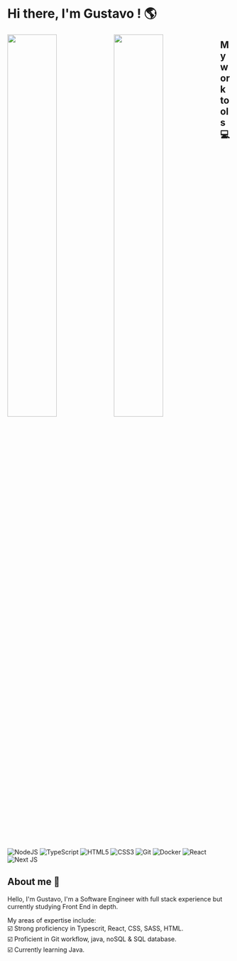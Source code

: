 # Hi there, I'm Gustavo ! :earth_americas:

<img align="left" width="47%" src="https://github-readme-stats.vercel.app/api?username=GustavoNep&show_icons=true&theme=radical" />
<img align="left" width="47%" src="https://github-readme-stats.vercel.app/api/top-langs/?username=GustavoNep&layout=compact" />

## My work tools :computer:
![NodeJS](https://img.shields.io/badge/node.js-6DA55F?style=for-the-badge&logo=node.js&logoColor=white)
![TypeScript](https://img.shields.io/badge/typescript-%23007ACC.svg?style=for-the-badge&logo=typescript&logoColor=white)
![HTML5](https://img.shields.io/badge/html5-%23E34F26.svg?style=for-the-badge&logo=html5&logoColor=white)
![CSS3](https://img.shields.io/badge/css3-%231572B6.svg?style=for-the-badge&logo=css3&logoColor=white)
![Git](https://img.shields.io/badge/git-%23F05033.svg?style=for-the-badge&logo=git&logoColor=white)
![Docker](https://img.shields.io/badge/docker-%230db7ed.svg?style=for-the-badge&logo=docker&logoColor=white)
![React](https://img.shields.io/badge/react-%2320232a.svg?style=for-the-badge&logo=react&logoColor=%2361DAFB)
![Next JS](https://img.shields.io/badge/Next-black?style=for-the-badge&logo=next.js&logoColor=white)

## About me :rocket:

Hello, I'm Gustavo, I'm a Software Engineer with full stack experience but currently studying Front End in depth.

My areas of expertise include: <br>
:ballot_box_with_check: Strong proficiency in Typescrit, React, CSS, SASS, HTML. <br>
:ballot_box_with_check: Proficient in Git workflow, java, noSQL & SQL database. <br>
:ballot_box_with_check: Currently learning Java.

